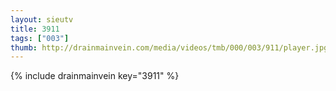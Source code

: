 ```yaml
--- 
layout: sieutv
title: 3911
tags: ["003"]
thumb: http://drainmainvein.com/media/videos/tmb/000/003/911/player.jpg
---
```

{% include drainmainvein key="3911" %} 

